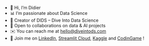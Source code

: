 - 👋 Hi, I’m Didier
- 📊 I’m passionate about Data Science
- 🌊 Creator of DIDS – Dive Into Data Science
- 🤝 Open to collaborations on data & AI projects
- ✉️ You can reach me at hello@diveintods.com
- 👥 Join me on [LinkedIn](https://www.linkedin.com/in/didier-flamm), [Streamlit Cloud](https://share.streamlit.io/user/didierflamm), [Kaggle](https://www.kaggle.com/passiouk006) and [CodinGame](https://www.codingame.com/profile/0680c8d464293b73480da58f100d27b09375066) !
